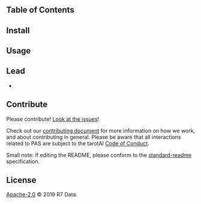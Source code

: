 # <topic>


> <description>

<long description>

## Table of Contents

<ToC>

## Install

<install>

## Usage

<usage>

## Lead

- [<lead>](https://github.com/<lead>)

## Contribute

Please contribute! [Look at the issues](https://github.com/tarotAI/<repoName>/issues)!

Check out our [contributing document](https://github.com/tarotAI/community/blob/master/CONTRIBUTE.md) for more information on how we work, and about contributing in general. Please be aware that all interactions related to PAS are subject to the tarotAI [Code of Conduct](https://github.com/tarotAI/community/blob/master/code-of-conduct.md).

Small note: If editing the README, please conform to the [standard-readme](https://github.com/RichardLitt/standard-readme) specification.

## License

[Apache-2.0](LICENSE) © 2019 R7 Data.

